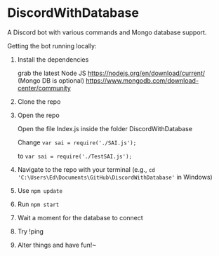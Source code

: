 # DiscordWithDatabase
A Discord bot with various commands and Mongo database support.

Getting the bot running locally:

1. Install the dependencies

   grab the latest Node JS 
   https://nodejs.org/en/download/current/
   (Mongo DB is optional)
   https://www.mongodb.com/download-center/community

2. Clone the repo

3. Open the repo

   Open the file Index.js inside the folder DiscordWithDatabase
   
   Change `var sai = require('./SAI.js');`
   
   to `var sai = require('./TestSAI.js');`

4. Navigate to the repo with your terminal (e.g., `cd 'C:\Users\Ed\Documents\GitHub\DiscordWithDatabase'` in Windows) 

5. Use `npm update`

6. Run `npm start`

7. Wait a moment for the database to connect

8. Try !ping

9. Alter things and have fun!~ 